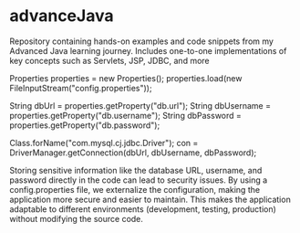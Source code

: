 # advanceJava

Repository containing hands-on examples and code snippets from my Advanced Java learning journey. Includes one-to-one implementations of key concepts such as Servlets, JSP, JDBC, and more



 Properties properties = new Properties();
properties.load(new FileInputStream("config.properties"));

String dbUrl = properties.getProperty("db.url");
String dbUsername = properties.getProperty("db.username");
String dbPassword = properties.getProperty("db.password");

Class.forName("com.mysql.cj.jdbc.Driver");
con = DriverManager.getConnection(dbUrl, dbUsername, dbPassword); 

Storing sensitive information like the database URL, username, and password directly in the code can lead to security issues. By using a config.properties file, we externalize the configuration, making the application more secure and easier to maintain.
This makes the application adaptable to different environments (development, testing, production) without modifying the source code.
